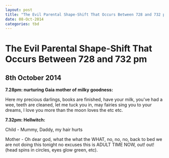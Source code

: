 ```yaml
---
layout: post
title: "The Evil Parental Shape-Shift That Occurs Between 728 and 732 pm"
date: 08-Oct-2014
categories: tbd
---
```


# The Evil Parental Shape-Shift That Occurs Between 728 and 732 pm

## 8th October 2014

**7.28pm: nurturing Gaia mother of milky goodness:**

Here my precious darlings,   books are finished,   have your milk,   you've had a wee, teeth are cleaned, let me tuck you in, may fairies sing you to your dreams, I love you more than the moon loves the etc etc.

**7.32pm: Hellwitch:**

Child - Mummy, Daddy, my hair hurts

Mother - Oh dear god, what the what the WHAT, no, no, no, back to bed we are not doing this tonight no excuses this is ADULT TIME NOW, out! out! (head spins in circles, eyes glow green, etc).
